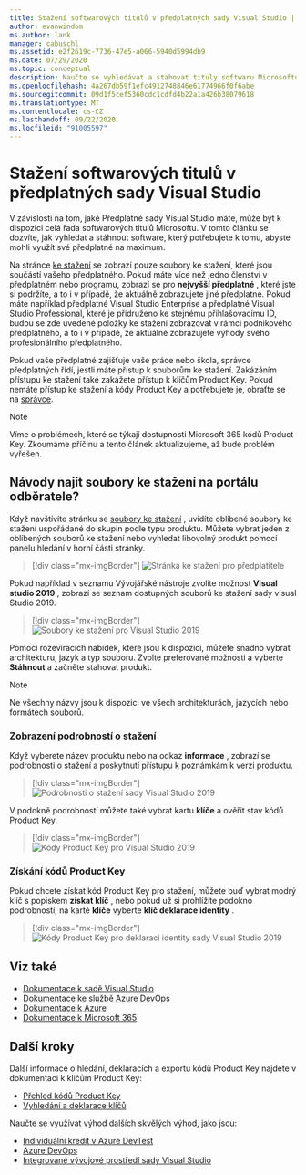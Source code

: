 ```yaml
---
title: Stažení softwarových titulů v předplatných sady Visual Studio | Microsoft Docs
author: evanwindom
ms.author: lank
manager: cabuschl
ms.assetid: e2f2619c-7736-47e5-a066-5940d5994db9
ms.date: 07/29/2020
ms.topic: conceptual
description: Naučte se vyhledávat a stahovat tituly softwaru Microsoftu v předplatných sady Visual Studio.
ms.openlocfilehash: 4a267db59f1efc4912748846e61774966f0f6abe
ms.sourcegitcommit: 09d1f5cef5360cdc1cdfd4b22a1a426b38079618
ms.translationtype: MT
ms.contentlocale: cs-CZ
ms.lasthandoff: 09/22/2020
ms.locfileid: "91005597"
---
```

# <a name="downloading-software-titles-in-visual-studio-subscriptions"></a>Stažení softwarových titulů v předplatných sady Visual Studio
V závislosti na tom, jaké Předplatné sady Visual Studio máte, může být k dispozici celá řada softwarových titulů Microsoftu.  V tomto článku se dozvíte, jak vyhledat a stáhnout software, který potřebujete k tomu, abyste mohli využít své předplatné na maximum. 

Na stránce [ke stažení](https://my.visualstudio.com/downloads/featured) se zobrazí pouze soubory ke stažení, které jsou součástí vašeho předplatného.  Pokud máte více než jedno členství v předplatném nebo programu, zobrazí se pro **nejvyšší předplatné** , které jste si podržíte, a to i v případě, že aktuálně zobrazujete jiné předplatné.  Pokud máte například předplatné Visual Studio Enterprise a předplatné Visual Studio Professional, které je přidruženo ke stejnému přihlašovacímu ID, budou se zde uvedené položky ke stažení zobrazovat v rámci podnikového předplatného, a to i v případě, že aktuálně zobrazujete výhody svého profesionálního předplatného.  

Pokud vaše předplatné zajišťuje vaše práce nebo škola, správce předplatných řídí, jestli máte přístup k souborům ke stažení. Zakázáním přístupu ke stažení také zakážete přístup k klíčům Product Key. Pokud nemáte přístup ke stažení a kódy Product Key a potřebujete je, obraťte se na [správce](contact-my-admin.md).

> [!NOTE]
> Víme o problémech, které se týkají dostupnosti Microsoft 365 kódů Product Key.  Zkoumáme příčinu a tento článek aktualizujeme, až bude problém vyřešen. 

## <a name="how-do-i-find-downloads-in-the-subscriber-portal"></a>Návody najít soubory ke stažení na portálu odběratele?
Když navštívíte stránku se [soubory ke stažení](https://my.visualstudio.com/downloads/featured?wt.mc_id=o~msft~docs) , uvidíte oblíbené soubory ke stažení uspořádané do skupin podle typu produktu.  Můžete vybrat jeden z oblíbených souborů ke stažení nebo vyhledat libovolný produkt pomocí panelu hledání v horní části stránky.
> [!div class="mx-imgBorder"]
> ![Stránka ke stažení pro předplatitele](_img/subscriber-downloads/subscriber-downloads-resized.png "Nejoblíbenější soubory ke stažení se zobrazí, když vyberete okno soubory ke stažení.")

Pokud například v seznamu Vývojářské nástroje zvolíte možnost **Visual studio 2019** , zobrazí se seznam dostupných souborů ke stažení sady visual Studio 2019.
> [!div class="mx-imgBorder"]
> ![Soubory ke stažení pro Visual Studio 2019](_img/subscriber-downloads/vs2019-product-list.png "Když vyberete produkt, zobrazí se seznam dostupných verzí.")

Pomocí rozevíracích nabídek, které jsou k dispozici, můžete snadno vybrat architekturu, jazyk a typ souboru. Zvolte preferované možnosti a vyberte **Stáhnout** a začněte stahovat produkt.

> [!NOTE]
> Ne všechny názvy jsou k dispozici ve všech architekturách, jazycích nebo formátech souborů.  

### <a name="displaying-download-details"></a>Zobrazení podrobností o stažení
Když vyberete název produktu nebo na odkaz **informace** , zobrazí se podrobnosti o stažení a poskytnutí přístupu k poznámkám k verzi produktu.
> [!div class="mx-imgBorder"]
> ![Podrobnosti o stažení sady Visual Studio 2019](_img/subscriber-downloads/vs2019-info.png "Karta informace zobrazuje informace o stažení a poskytuje přístup k poznámkám k verzi.")

V podokně podrobností můžete také vybrat kartu **klíče** a ověřit stav kódů Product Key.
> [!div class="mx-imgBorder"]
> ![Kódy Product Key pro Visual Studio 2019](_img/subscriber-downloads/vs2019-keys.png "Na kartě klíče se zobrazuje počet zbývajících klíčů, které vám umožní vyžádat si dostupné klíče.")

### <a name="obtaining-product-keys"></a>Získání kódů Product Key
Pokud chcete získat kód Product Key pro stažení, můžete buď vybrat modrý klíč s popiskem **získat klíč** , nebo pokud už si prohlížíte podokno podrobností, na kartě **klíče** vyberte **klíč deklarace identity** .
> [!div class="mx-imgBorder"]
> ![Kódy Product Key pro deklaraci identity sady Visual Studio 2019](_img/subscriber-downloads/vs2019-claim-keys.png "Vyberte klíč deklarace identity pro zbývající klíče.")

## <a name="see-also"></a>Viz také
- [Dokumentace k sadě Visual Studio](/visualstudio/)
- [Dokumentace ke službě Azure DevOps](/azure/devops/)
- [Dokumentace k Azure](/azure/)
- [Dokumentace k Microsoft 365](/microsoft-365/)

## <a name="next-steps"></a>Další kroky
Další informace o hledání, deklaracích a exportu kódů Product Key najdete v dokumentaci k klíčům Product Key:
- [Přehled kódů Product Key](product-keys.md)
- [Vyhledání a deklarace klíčů](find-keys.md)

Naučte se využívat výhod dalších skvělých výhod, jako jsou:
- [Individuální kredit v Azure DevTest](vs-azure.md)
- [Azure DevOps](vs-azure-devops.md)
- [Integrované vývojové prostředí sady Visual Studio](vs-ide-benefit.md)